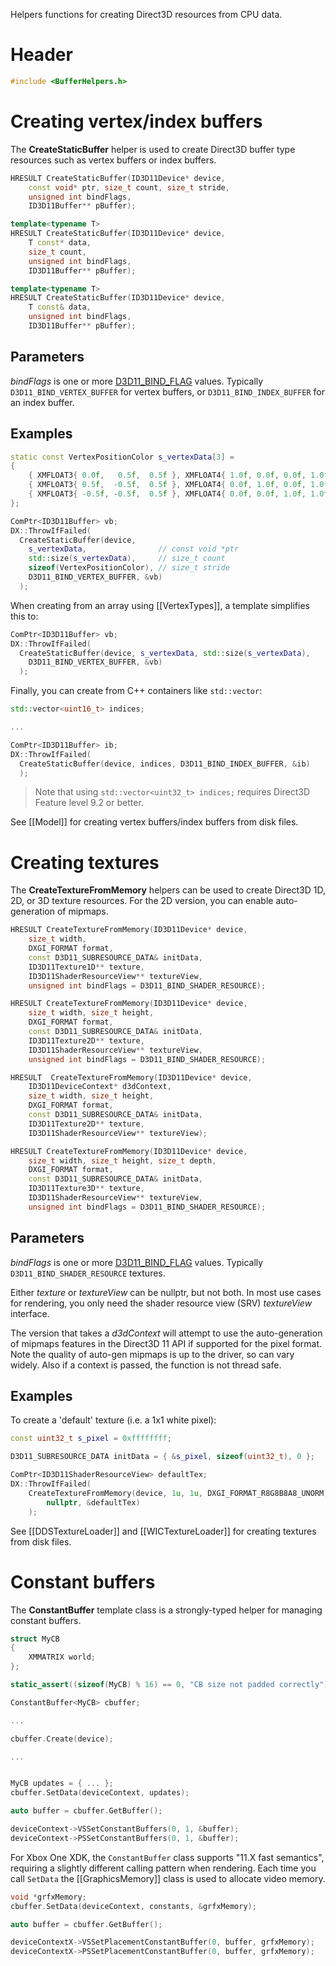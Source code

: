 Helpers functions for creating Direct3D resources from CPU data.

# Header
```cpp
#include <BufferHelpers.h>
```

# Creating vertex/index buffers

The **CreateStaticBuffer** helper is used to create Direct3D buffer type resources such as vertex buffers or index buffers.


```cpp
HRESULT CreateStaticBuffer(ID3D11Device* device,
    const void* ptr, size_t count, size_t stride,
    unsigned int bindFlags,
    ID3D11Buffer** pBuffer);

template<typename T>
HRESULT CreateStaticBuffer(ID3D11Device* device,
    T const* data,
    size_t count,
    unsigned int bindFlags,
    ID3D11Buffer** pBuffer);

template<typename T>
HRESULT CreateStaticBuffer(ID3D11Device* device,
    T const& data,
    unsigned int bindFlags,
    ID3D11Buffer** pBuffer);
```

## Parameters

*bindFlags* is one or more [D3D11_BIND_FLAG](https://docs.microsoft.com/en-us/windows/win32/api/d3d11/ne-d3d11-d3d11_bind_flag) values. Typically ``D3D11_BIND_VERTEX_BUFFER`` for vertex buffers, or ``D3D11_BIND_INDEX_BUFFER`` for an index buffer.

## Examples

```cpp
static const VertexPositionColor s_vertexData[3] =
{
    { XMFLOAT3{ 0.0f,   0.5f,  0.5f }, XMFLOAT4{ 1.0f, 0.0f, 0.0f, 1.0f } },  // Top / Red
    { XMFLOAT3{ 0.5f,  -0.5f,  0.5f }, XMFLOAT4{ 0.0f, 1.0f, 0.0f, 1.0f } },  // Right / Green
    { XMFLOAT3{ -0.5f, -0.5f,  0.5f }, XMFLOAT4{ 0.0f, 0.0f, 1.0f, 1.0f } }   // Left / Blue
};

ComPtr<ID3D11Buffer> vb;
DX::ThrowIfFailed(
  CreateStaticBuffer(device,
    s_vertexData,                // const void *ptr
    std::size(s_vertexData),     // size_t count
    sizeof(VertexPositionColor), // size_t stride
    D3D11_BIND_VERTEX_BUFFER, &vb)
  );
```

When creating from an array using [[VertexTypes]], a template simplifies this to:

```cpp
ComPtr<ID3D11Buffer> vb;
DX::ThrowIfFailed(
  CreateStaticBuffer(device, s_vertexData, std::size(s_vertexData),
    D3D11_BIND_VERTEX_BUFFER, &vb)
  );
```

Finally, you can create from C++ containers like ``std::vector``:

```cpp
std::vector<uint16_t> indices;

...

ComPtr<ID3D11Buffer> ib;
DX::ThrowIfFailed(
  CreateStaticBuffer(device, indices, D3D11_BIND_INDEX_BUFFER, &ib)
  );
```

> Note that using ``std::vector<uint32_t> indices;`` requires Direct3D Feature level 9.2 or better.

See [[Model]] for creating vertex buffers/index buffers from disk files.

# Creating textures

The **CreateTextureFromMemory** helpers can be used to create Direct3D 1D, 2D, or 3D texture resources. For the 2D version, you can enable auto-generation of mipmaps.

```cpp
HRESULT CreateTextureFromMemory(ID3D11Device* device,
    size_t width,
    DXGI_FORMAT format,
    const D3D11_SUBRESOURCE_DATA& initData,
    ID3D11Texture1D** texture,
    ID3D11ShaderResourceView** textureView,
    unsigned int bindFlags = D3D11_BIND_SHADER_RESOURCE);

HRESULT CreateTextureFromMemory(ID3D11Device* device,
    size_t width, size_t height,
    DXGI_FORMAT format,
    const D3D11_SUBRESOURCE_DATA& initData,
    ID3D11Texture2D** texture,
    ID3D11ShaderResourceView** textureView,
    unsigned int bindFlags = D3D11_BIND_SHADER_RESOURCE);

HRESULT  CreateTextureFromMemory(ID3D11Device* device,
    ID3D11DeviceContext* d3dContext,
    size_t width, size_t height,
    DXGI_FORMAT format,
    const D3D11_SUBRESOURCE_DATA& initData,
    ID3D11Texture2D** texture,
    ID3D11ShaderResourceView** textureView);

HRESULT CreateTextureFromMemory(ID3D11Device* device,
    size_t width, size_t height, size_t depth,
    DXGI_FORMAT format,
    const D3D11_SUBRESOURCE_DATA& initData,
    ID3D11Texture3D** texture,
    ID3D11ShaderResourceView** textureView,
    unsigned int bindFlags = D3D11_BIND_SHADER_RESOURCE);
```

## Parameters

*bindFlags* is one or more [D3D11_BIND_FLAG](https://docs.microsoft.com/en-us/windows/win32/api/d3d11/ne-d3d11-d3d11_bind_flag) values. Typically ``D3D11_BIND_SHADER_RESOURCE`` textures.

Either _texture_ or _textureView_ can be nullptr, but not both. In most use cases for rendering, you only need the shader resource view (SRV) _textureView_ interface.

The version that takes a _d3dContext_ will attempt to use the auto-generation of mipmaps features in the Direct3D 11 API if supported for the pixel format. Note the quality of auto-gen mipmaps is up to the driver, so can vary widely. Also if a context is passed, the function is not thread safe.

## Examples

To create a 'default' texture (i.e. a 1x1 white pixel):

```cpp
const uint32_t s_pixel = 0xffffffff;

D3D11_SUBRESOURCE_DATA initData = { &s_pixel, sizeof(uint32_t), 0 };

ComPtr<ID3D11ShaderResourceView> defaultTex;
DX::ThrowIfFailed(
    CreateTextureFromMemory(device, 1u, 1u, DXGI_FORMAT_R8G8B8A8_UNORM, initData,
        nullptr, &defaultTex)
    );
```

See [[DDSTextureLoader]] and [[WICTextureLoader]] for creating textures from disk files.

# Constant buffers

The **ConstantBuffer** template class is a strongly-typed helper for managing constant buffers.

```cpp
struct MyCB
{
    XMMATRIX world;
};

static_assert((sizeof(MyCB) % 16) == 0, "CB size not padded correctly");

ConstantBuffer<MyCB> cbuffer;

...

cbuffer.Create(device);

...


MyCB updates = { ... };
cbuffer.SetData(deviceContext, updates);

auto buffer = cbuffer.GetBuffer();

deviceContext->VSSetConstantBuffers(0, 1, &buffer);
deviceContext->PSSetConstantBuffers(0, 1, &buffer);
```

For Xbox One XDK, the ``ConstantBuffer`` class supports "11.X fast semantics", requiring a slightly different calling pattern when rendering. Each time you call ``SetData`` the [[GraphicsMemory]] class is used to allocate video memory.

```cpp
void *grfxMemory;
cbuffer.SetData(deviceContext, constants, &grfxMemory);

auto buffer = cbuffer.GetBuffer();

deviceContextX->VSSetPlacementConstantBuffer(0, buffer, grfxMemory);
deviceContextX->PSSetPlacementConstantBuffer(0, buffer, grfxMemory);
```
